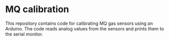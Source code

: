# MQ calibration

This repository contains code for calibrating MQ gas sensors using an Arduino. The code reads analog values from the sensors and prints them to the serial monitor.

